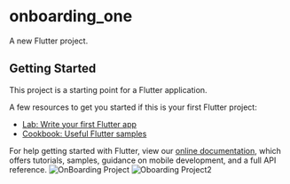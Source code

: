 # onboarding_one

A new Flutter project.

## Getting Started

This project is a starting point for a Flutter application.

A few resources to get you started if this is your first Flutter project:

- [Lab: Write your first Flutter app](https://flutter.dev/docs/get-started/codelab)
- [Cookbook: Useful Flutter samples](https://flutter.dev/docs/cookbook)

For help getting started with Flutter, view our
[online documentation](https://flutter.dev/docs), which offers tutorials,
samples, guidance on mobile development, and a full API reference.
![OnBoarding Project](https://user-images.githubusercontent.com/48874611/144707073-233d7f39-f25b-430e-a71e-63294c6c995f.png)
![Oboarding Project2](https://user-images.githubusercontent.com/48874611/144707075-c398f545-713a-4b19-afbb-e12ee3238596.png)
